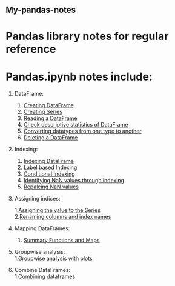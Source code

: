 ## My-pandas-notes
# Pandas library notes for regular reference

# Pandas.ipynb notes include:


1. DataFrame:

    1. [Creating DataFrame](#Creating-DataFrame:)  
    2. [Creating Series](#Creating-Series:) 
    3. [Reading a DataFrame](#Reading-DataFiles:)
    4. [Check descriptive statistics of DataFrame](#Know-descriptive-statistics-in-DataFrame:)
    5. [Converting datatypes from one type to another](#Conversion-of-datatypes-from-one-dtype-to-another)
    6. [Deleting a DataFrame](#Deleting-a-dataframe-to-save-memory-space)  
2. Indexing:

    1. [Indexing DataFrame](#Indexing-in-pandas)
    2. [Label based Indexing](#Label-based-Indexing)
    3. [Conditional Indexing](#Conditional-Indexing)  
    4. [Identifying NaN values through indexing](#Identifying-nan-values:)  
    5. [Repalcing NaN values](#Indentifying-NaN-values-and-replacing-them)
3. Assigning indices:

    1.[Assigning the value to the Series](#Assigning-data-to-the-Series:)   
    2.[Renaming columns and index names](#Renaming-the-column-names,index-names)
4. Mapping DataFrames:
    1. [Summary Functions and Maps](#Summary-functions-and-maps:)
5. Groupwise analysis:  
    1.[Groupwise analysis with plots](#Groupwise-analysis:)
6. Combine DataFrames:  
    1.[Combining dataframes](#Combine-DataFrame/Series)
